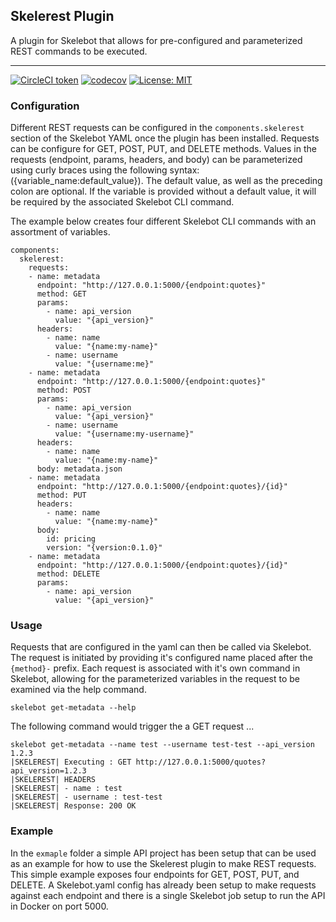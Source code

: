 Skelerest Plugin
---

A plugin for Skelebot that allows for pre-configured and parameterized REST commands to be executed.

---

[![CircleCI token](https://circleci.com/gh/carsdotcom/skelerest-sb-plugin/tree/main.svg?style=svg)](https://circleci.com/gh/carsdotcom/skelerest-sb-plugin)
[![codecov](https://codecov.io/gh/carsdotcom/skelerest-sb-plugin/branch/main/graph/badge.svg)](https://codecov.io/gh/carsdotcom/skelerest-sb-plugin)
[![License: MIT](https://img.shields.io/badge/License-MIT-teal.svg)](LICENSE)

### Configuration

Different REST requests can be configured in the `components.skelerest` section of the Skelebot
YAML once the plugin has been installed. Requests can be configure for GET, POST, PUT, and DELETE
methods. Values in the requests (endpoint, params, headers, and body) can be parameterized using
curly braces using the following syntax: ({variable_name:default_value}). The default value, as
well as the preceding colon are optional. If the variable is provided without a default value, it
will be required by the associated Skelebot CLI command.

The example below creates four different Skelebot CLI commands with an assortment of variables.

```
components:
  skelerest:
    requests:
    - name: metadata
      endpoint: "http://127.0.0.1:5000/{endpoint:quotes}"
      method: GET
      params:
        - name: api_version
          value: "{api_version}"
      headers:
        - name: name
          value: "{name:my-name}"
        - name: username
          value: "{username:me}"
    - name: metadata
      endpoint: "http://127.0.0.1:5000/{endpoint:quotes}"
      method: POST
      params:
        - name: api_version
          value: "{api_version}"
        - name: username
          value: "{username:my-username}"
      headers:
        - name: name
          value: "{name:my-name}"
      body: metadata.json
    - name: metadata
      endpoint: "http://127.0.0.1:5000/{endpoint:quotes}/{id}"
      method: PUT
      headers:
        - name: name
          value: "{name:my-name}"
      body:
        id: pricing
        version: "{version:0.1.0}"
    - name: metadata
      endpoint: "http://127.0.0.1:5000/{endpoint:quotes}/{id}"
      method: DELETE
      params:
        - name: api_version
          value: "{api_version}"
```

### Usage

Requests that are configured in the yaml can then be called via Skelebot. The request is initiated
by providing it's configured name placed after the `{method}-` prefix. Each request is associated
with it's own command in Skelebot, allowing for the parameterized variables in the request to be
examined via the help command.

```
skelebot get-metadata --help
```

The following command would trigger the a GET request ...

```
skelebot get-metadata --name test --username test-test --api_version 1.2.3
|SKELEREST| Executing : GET http://127.0.0.1:5000/quotes?api_version=1.2.3
|SKELEREST| HEADERS
|SKELEREST| - name : test
|SKELEREST| - username : test-test
|SKELEREST| Response: 200 OK
```

### Example

In the `exmaple` folder a simple API project has been setup that can be used as an example for how
to use the Skelerest plugin to make REST requests. This simple example exposes four endpoints for
GET, POST, PUT, and DELETE. A Skelebot.yaml config has already been setup to make requests against
each endpoint and there is a single Skelebot job setup to run the API in Docker on port 5000.
